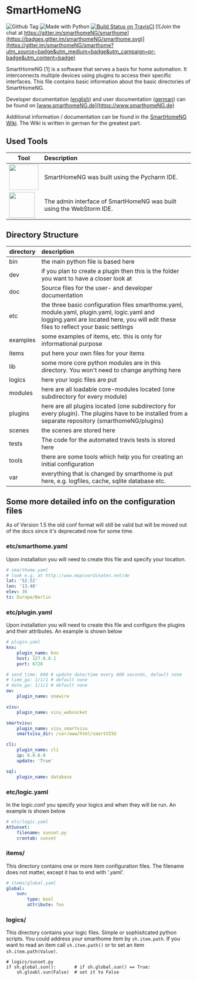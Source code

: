 

# SmartHomeNG

![Github Tag](https://img.shields.io/github/tag/smarthomeNG/smarthome.svg)
![Made with Python](https://img.shields.io/badge/made%20with-python-blue.svg)
[![Build Status on TravisCI](https://travis-ci.org/smarthomeNG/smarthome.svg?branch=develop)](https://travis-ci.org/smarthomeNG/smarthome)
[![Join the chat at https://gitter.im/smarthomeNG/smarthome](https://badges.gitter.im/smarthomeNG/smarthome.svg)](https://gitter.im/smarthomeNG/smarthome?utm_source=badge&utm_medium=badge&utm_campaign=pr-badge&utm_content=badge)

SmartHomeNG [1] is a software that serves a basis for home automation. It interconnects multiple devices using plugins to access their specific interfaces.
This file contains basic information about the basic directories of SmartHomeNG.

Developer documentation ([english](https://www.smarthomeNG.de/dev)) and user documentation ([german](https://www.smarthomeNG.de/user)) can be found on [www.smarthomeNG.de](https://www.smarthomeNG.de)

Additional information / documentation can be found in the [SmartHomeNG Wiki](https://github.com/smarthomeNG/smarthome/wiki). The Wiki is written in german for the greatest part.

## Used Tools

| Tool | Description |
| ---     | :--- |
| <a href="https://www.jetbrains.com/?from=SmartHomeNG"><img src="https://smarthomeng.de/images/pycharm-logo.png" width="80" height="70"></a> | SmartHomeNG was built using the Pycharm IDE. |
| <a href="https://www.jetbrains.com/?from=SmartHomeNG"><img src="https://smarthomeng.de/images/webstorm-logo.png" width="70" height="70"></a> | The admin interface of SmartHomeNG was built using the WebStorm IDE. |


## Directory Structure

| directory | description|
| ---     | :--- |
|bin 	    | the main python file is based here |
|dev 	    | if you plan to create a plugin then this is the folder you want to have a closer look at |
|doc 	    | Source files for the user- and developer documentation |
|etc 	    | the three basic configuration files smarthome.yaml, module.yaml, plugin.yaml, logic.yaml and logging.yaml are located here, you will edit these files to reflect your basic settings|
|examples |	some examples of items, etc. this is only for informational purpose |
|items 	  | put here your own files for your items |
|lib 	    | some more core python modules are in this directory. You won't need to change anything here
|logics   |	here your logic files are put
|modules  | here are all loadable core-modules located (one subdirectory for every module)
|plugins  | here are all plugins located (one subdirectory for every plugin). The plugins have to be installed from a separate repository (smarthomeNG/plugins)
|scenes   | the scenes are stored here
| tests   | The code for the automated travis tests is stored here
|tools    | there are some tools which help you for creating an initial configuration
|var 	    | everything that is changed by smarthome is put here, e.g. logfiles, cache, sqlite database etc.

## Some more detailed info on the configuration files

As of Version 1.5 the old conf format will still be valid but will be moved out of the docs since it's deprecated now for some time.

### etc/smarthome.yaml
Upon installation you will need to create this file and specify your location.

```yaml
# smarthome.yaml
# look e.g. at http://www.mapcoordinates.net/de
lat: '52.52'
lon: '13.40'
elev: 36
tz: Europe/Berlin
```

### etc/plugin.yaml
Upon installation you will need to create this file and configure the plugins and their attributes.
An example is shown below

```yaml
# plugin.yaml
knx:
    plugin_name: knx
    host: 127.0.0.1
    port: 6720

# send_time: 600 # update date/time every 600 seconds, default none
# time_ga: 1/1/1 # default none
# date_ga: 1/1/2 # default none
ow:
    plugin_name: onewire

visu:
    plugin_name: visu_websocket

smartvisu:
    plugin_name: visu_smartvisu
    smartvisu_dir: /var/www/html/smartVISU

cli:
    plugin_name: cli
    ip: 0.0.0.0
    update: 'True'

sql:
    plugin_name: database
```

### etc/logic.yaml
In the logic.conf you specify your logics and when they will be run. An example is shown below

```yaml
# etc/logic.yaml
AtSunset:
    filename: sunset.py
    crontab: sunset
```

### items/
This directory contains one or more item configuration files.
The filename does not matter, except it has to end with '.yaml'.


```yaml
# items/global.yaml
global:
    sun:
        type: bool
        attribute: foo
```

### logics/
This directory contains your logic files. Simple or sophisitcated python scripts. You could address your smarthome item by `sh.item.path`.
If you want to read an item call `sh.item.path()` or to set an item `sh.item.path(Value)`.

```
# logics/sunset.py
if sh.global.sun():       # if sh.global.sun() == True:
    sh.gloabl.sun(False)  # set it to False
```
